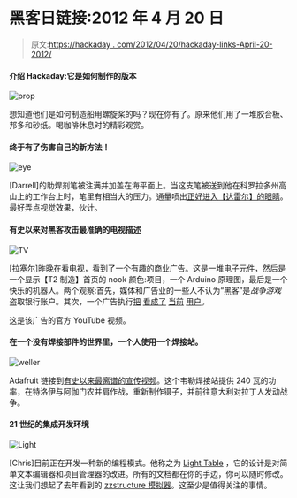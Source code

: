 # 黑客日链接:2012 年 4 月 20 日

> 原文:[https://hackaday . com/2012/04/20/hackaday-links-April-20-2012/](https://hackaday.com/2012/04/20/hackaday-links-april-20-2012/)

#### 介绍 Hackaday:它是如何制作的版本

![](../Images/f9ea5e691c3e9920678de6365912a940.png "prop")

想知道他们是如何制造船用螺旋桨的吗？现在你有了。原来他们用了一堆胶合板、邦多和砂纸。喝咖啡休息时的精彩观赏。

#### 终于有了伤害自己的新方法！

![](../Images/03265acdd10a1f2b0aec9d1b38569528.png "eye")

[Darrell]的助焊剂笔被注满并加盖在海平面上。当这支笔被送到他在科罗拉多州高山上的工作台上时，笔里有相当大的压力。通量喷出[正好进入【达雷尔】的眼睛](http://needsmorelasers.com/articles/15/i-invented-a-new-way-to-hurt-myself-while-soldering)。最好弄点视觉效果，伙计。

#### 有史以来对黑客攻击最准确的电视描述

![](../Images/9a40aa1c7d29c65bd33a0f7cf42de015.png "TV")

[拉塞尔]昨晚在看电视，看到了一个有趣的商业广告。这是一堆电子元件，然后是一个显示【T2 制造】首页的 nook 颜色:项目，一个 Arduino 原理图，最后是一个快乐的机器人。两个观察:首先，媒体和广告业的一些人不认为“黑客”是*战争游戏*盗取银行账户。其次，一个广告执行[把](http://hackaday.com/2012/04/17/full-linux-distro-on-a-nook-color/) [看成了](http://hackaday.com/2011/12/05/dash-mounted-nook-color-is-a-perfect-head-unit-replacement/) [当前](http://hackaday.com/2011/02/01/nook-color-gets-honeycomb/) [用户](http://hackaday.com/2010/12/12/nook-color-rooted-hands-on/)。

这是该广告的官方 YouTube 视频。

#### 在一个没有焊接部件的世界里，一个人使用一个焊接站。

![](../Images/21e2c361c660787b6801feb37590663a.png "weller")

Adafruit 链接到[有史以来最离谱的宣传视频](http://www.adafruit.com/blog/2012/04/18/svelte-soldering-iron-aka-those-crazy-germans/)。这个韦勒焊接站提供 240 瓦的功率，在特洛伊与阿伽门农并肩作战，重新制作镊子，并前往意大利对拉丁人发动战争。

#### 21 世纪的集成开发环境

![](../Images/955e7e417064aa323e44db793370c310.png "Light")

[Chris]目前正在开发一种新的编程模式。他称之为 [Light Table](http://www.chris-granger.com/2012/04/12/light-table---a-new-ide-concept/) ，它的设计是对简单文本编辑器和项目管理器的改进。所有的文档都在你的手边，你可以随时修改。这让我们想起了去年看到的 [zzstructure 模拟器](http://hackaday.com/2011/07/12/zzstructure-emulator/)。这至少是值得关注的事情。